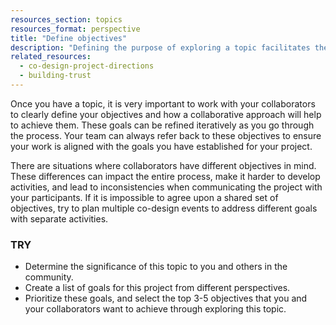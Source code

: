 ```yaml
---
resources_section: topics
resources_format: perspective
title: "Define objectives"
description: "Defining the purpose of exploring a topic facilitates the development of a co-design process."
related_resources:
  - co-design-project-directions
  - building-trust
---
```


Once you have a topic, it is very important to work with your collaborators to clearly define your objectives and how a collaborative approach will help to achieve them. These goals can be refined iteratively as you go through the process. Your team can always refer back to these objectives to ensure your work is aligned with the goals you have established for your project. 


There are situations where collaborators have different objectives in mind. These differences can impact the entire process, make it harder to develop activities, and lead to inconsistencies when communicating the project with your participants. If it is impossible to agree upon a shared set of objectives, try to plan multiple co-design events to address different goals with separate activities.   

### TRY

- Determine the significance of this topic to you and others in the community.
- Create a list of goals for this project from different perspectives.
- Prioritize these goals, and select the top 3-5 objectives that you and your collaborators want to achieve through exploring this topic.